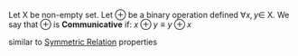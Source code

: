 Let X be non-empty set.
Let $\oplus$ be a binary operation defined $\forall x, y \in$ X.
We say that $\oplus$ is **Communicative** if:
$x \oplus y \equiv y \oplus x$

similar to [Symmetric Relation](Symmetric%20Relation.md) properties